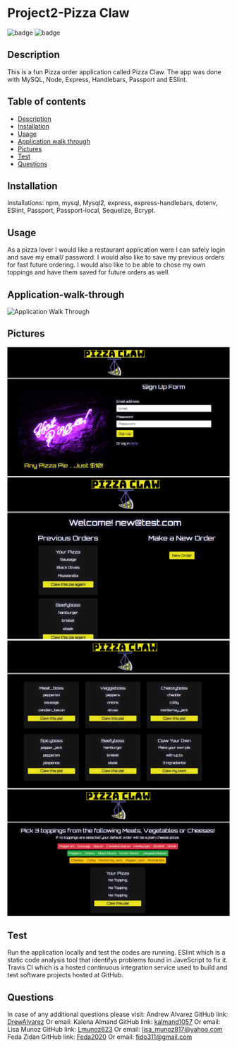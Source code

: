 # Project2-Pizza Claw 

![badge](https://img.shields.io/badge/license-MIT-orange)
![badge](https://img.shields.io/badge/build-passing-brightgreen)

## Description

 This is a fun Pizza order application called Pizza Claw. The app was done with MySQL, Node, Express, Handlebars, Passport and ESlint.

## Table of contents

* [Description](#Description)
* [Installation](#Installation)
* [Usage](#Usage)
* [Application walk through](#Application-walk-through)
* [Pictures](#Pictures)
* [Test](#Test)
* [Questions](#Questions)

## Installation

  Installations: npm, mysql, Mysql2, express, express-handlebars, dotenv, ESlint, Passport, Passport-local, Sequelize, Bcrypt. 

## Usage

  As a pizza lover I would like a restaurant application were I can safely login and save my email/ password. I would also like to save my previous orders for fast future ordering. I would also like to be able to chose my own toppings and have them saved for future orders as well.

## Application-walk-through

![Application Walk Through](/public/img/pizzaClawWalkTrough.gif)

 ## Pictures

![Functioning application](/public/img/pizzaClaw1.PNG)
![Functioning application](/public/img/members.PNG)
![Functioning application](/public/img/orders.PNG)
![Functioning application](/public/img/clawYourOwn.PNG)

## Test

Run the application locally and test the codes are running. 
ESlint which is a static code analysis tool that identifys problems found in JaveScript to fix it. 
Travis CI which is a hosted continuous integration service used to build and test software projects hosted at GitHub.

## Questions
In case of any additional questions please visit:
Andrew Alvarez GitHub link: [DrewAlvarez](https://github.com/DrewAlvarez) Or email: 
Kalena Almand GitHub link: [kalmand1057](https://github.com/kalmand1057) Or email: 
Lisa Munoz GitHub link: [Lmunoz623](https://github.com/Lmunoz623) Or email: lisa_munoz817@yahoo.com
Feda Zidan GitHub link: [Feda2020](https://github.com/Feda2020) Or email: fido311@gmail.com

    